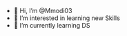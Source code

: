 - 👋 Hi, I’m @Mmodi03
- 👀 I’m interested in learning new Skills
- 🌱 I’m currently learning DS
  

<!---
Mmodi03/Mmodi03 is a ✨ special ✨ repository because its `README.md` (this file) appears on your GitHub profile.
You can click the Preview link to take a look at your changes.
--->
